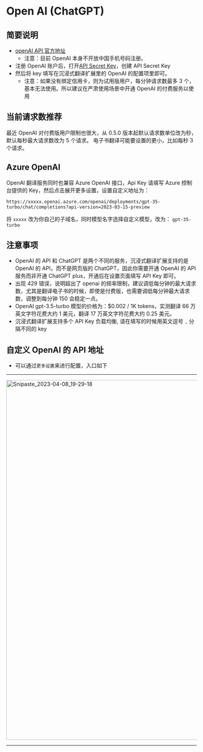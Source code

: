 # Open AI (ChatGPT)

## 简要说明

- [openAI API 官方地址](https://openai.com/api/)
  - 注意：目前 OpenAI 本身不开放中国手机号码注册。
- 注册 OpenAI 账户后，打开[API Secret Key](https://platform.openai.com/account/api-keys)，创建 API Secret Key
- 然后将 key 填写在沉浸式翻译扩展里的 OpenAI 的配置项里即可。
  - 注意：如果没有绑定信用卡，则为试用版用户，每分钟请求数最多 3 个，基本无法使用。所以建议在严肃使用场景中开通 OpenAI 的付费服务以使用

## 当前请求数推荐

最近 OpenAI 对付费版用户限制也很大，从 0.5.0 版本起默认请求数单位改为秒，默认每秒最大请求数改为 5 个请求。 电子书翻译可能要设置的更小，比如每秒 3 个请求。

## Azure OpenAI

OpenAI 翻译服务同时也兼容 Azure OpenAI 接口，Api Key 请填写 Azure 控制台提供的 Key，然后点击展开更多设置，设置自定义地址为：

`https://xxxxx.openai.azure.com/openai/deployments/gpt-35-turbo/chat/completions?api-version=2023-03-15-preview`

将 `xxxxx` 改为你自己的子域名，同时模型名字选择自定义模型，改为： `gpt-35-turbo`

## 注意事项

- OpenAI 的 API 和 ChatGPT 是两个不同的服务，沉浸式翻译扩展支持的是 OpenAI 的 API，而不是网页版的 ChatGPT，因此你需要开通 OpenAI 的 API 服务而非开通 ChatGPT plus，开通后在设置页面填写 API Key 即可。
- 出现 429 错误，说明超出了 openai 的频率限制，建议调低每分钟的最大请求数，尤其是翻译电子书的时候，即使是付费版，也需要调低每分钟最大请求数，调整到每分钟 150 会稳定一点。
- OpenAI gpt-3.5-turbo 模型的价格为：$0.002 / 1K tokens，实测翻译 66 万英文字符花费大约 1 美元，翻译 17 万英文字符花费大约 0.25 美元。
- 沉浸式翻译扩展支持多个 API Key 负载均衡, 请在填写的时候用英文逗号 `,` 分隔不同的 key

## 自定义 OpenAI 的 API 地址

- 可以通过`更多设置`来进行配置，入口如下

---

<img width="951" alt="Snipaste_2023-04-08_19-29-18" src="https://user-images.githubusercontent.com/5794691/230718739-ff661ce3-04af-4391-8efc-9a5a1c8374b0.png">

---

<!--

## 自助开通 OpenAI 账户

> Signup is currently unavailable, please try again later.

1. 使用在线接码平台购买一个虚拟手机号码（比如印尼的），接码平台可以选择 sms-activate（支持支付宝，最低充值金额 2 美元，但是平台比较稳定，以后可以一直用下去） （[这是我的邀请链接](https://sms-activate.org/?ref=6345728)），或者选择其他类似的接码平台也可以。
2. 注册好接码平台后，先充值一个最低金额，然后可以选择服务【openAI】，然后选择一个印尼号码（最便宜）
3. 记得打开全局模式，建议美国或日本 IP，打开[OpenAI](https://platform.openai.com/account/api-keys://openai.com/),点击 Sign Up
4.

地址可以用这个美国地址生成器,俄勒冈州(免税)地址生成器 – 美国地址生成器 – [美国身份生成器](https://www.meiguodizhi.com/usa-address/oregon)

- 注册成功后，建议绑定信用卡，因为试用账户的每分钟最多只能发 10 个请求，而绑定了信用卡的用户，每分钟最多可以发 3500 个请求。
- 同样，OpenAI 信用卡目前也不支持国内发行的任何外币/双币信用卡。国内用户可以使用虚拟信用卡进行绑定。

-->
